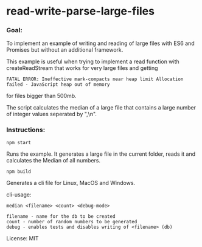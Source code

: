 ﻿# read-write-parse-large-files

### Goal:
To implement an example of writing and reading of large files with ES6 and Promises but without an additional framework.

This example is useful when trying to implement a read function with createReadStream that works for very large files and getting 

```
FATAL ERROR: Ineffective mark-compacts near heap limit Allocation failed - JavaScript heap out of memory
```

for files bigger than 500mb.

The script calculates the median of a large file that contains a large number of integer values seperated by ",\n".

### Instructions:
```
npm start
```
Runs the example. It generates a large file in the current folder, reads it and calculates the Median of all numbers.

```
npm build
```
Generates a cli file for Linux, MacOS and Windows.

      
cli-usage:

```
median <filename> <count> <debug-mode>

filename - name for the db to be created
count - number of random numbers to be generated
debug - enables tests and disables writing of <filename> (db)
```

License: MIT

